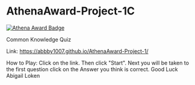 # AthenaAward-Project-1C
[![Athena Award Badge](https://img.shields.io/endpoint?url=https%3A%2F%2Faward.athena.hackclub.com%2Fapi%2Fbadge)](https://award.athena.hackclub.com?utm_source=readme)

Common Knowledge Quiz

Link: https://abbby1007.github.io/AthenaAward-Project-1/

How to Play:
Click on the link. Then click "Start".
Next you will be taken to the first question
click on the Answer you think is correct.
Good Luck
Abigail Loken
